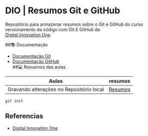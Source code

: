 
# DIO | Resumos Git e GitHub 
Repositório para armazenar resumos sobre o Git e GitHub do curso versionamento de código com Git E GitHub da\
[Digital Innovation One](https://www.dio.me)

##📚 Documentação 
- [Documentação Git](https://git-scm.com/doc)
- [Documentação GitHub](https://docs.github.com/)
\
##💻 Resusmos das aulas 

|Aulas | resumos|
|------|--------|
|Gravando alterações no Repositório local| [Resumos](https://web.dio.me/track/microsoft-certification-challenge-dp-100/course/versionamento-de-codigo-com-git-e-github/learning/599dd3dd-d189-474f-a55c-22f37b4472da?autoplay=1)


```
git init
```

## Referencias 
- [Digital Innovation One]()

